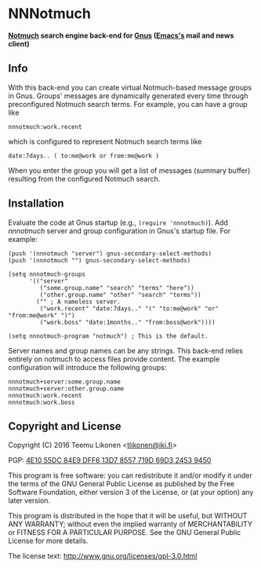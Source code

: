 NNNotmuch
=========

**[Notmuch][] search engine back-end for [Gnus][] ([Emacs's][Emacs] mail
and news client)**


Info
----

With this back-end you can create virtual Notmuch-based message groups
in Gnus. Groups' messages are dynamically generated every time through
preconfigured Notmuch search terms. For example, you can have a group
like

    nnnotmuch:work.recent

which is configured to represent Notmuch search terms like

    date:7days.. ( to:me@work or from:me@work )

When you enter the group you will get a list of messages (summary
buffer) resulting from the configured Notmuch search.

[Notmuch]: https://notmuchmail.org/
[Gnus]: http://www.gnus.org/
[Emacs]: https://www.gnu.org/software/emacs/


Installation
------------

Evaluate the code at Gnus startup (e.g., `(require 'nnnotmuch)`). Add
*nnnotmuch* server and group configuration in Gnus's startup file. For
example:

    (push '(nnnotmuch "server") gnus-secondary-select-methods)
    (push '(nnnotmuch "") gnus-secondary-select-methods)

    (setq nnnotmuch-groups
          '(("server"
             ("some.group.name" "search" "terms" "here"))
             ("other.group.name" "other" "search" "terms"))
            ("" ; A nameless server.
             ("work.recent" "date:7days.." "(" "to:me@work" "or" "from:me@work" ")")
             ("work.boss" "date:1months.." "from:boss@work"))))

    (setq nnnotmuch-program "notmuch") ; This is the default.

Server names and group names can be any strings. This back-end relies
entirely on notmuch to access files provide content. The example
configuration will introduce the following groups:

    nnnotmuch+server:some.group.name
    nnnotmuch+server:other.group.name
    nnnotmuch:work.recent
    nnnotmuch:work.boss


Copyright and License
---------------------

Copyright (C) 2016 Teemu Likonen <<tlikonen@iki.fi>>

PGP: [4E10 55DC 84E9 DFF6 13D7 8557 719D 69D3 2453 9450][PGP]

This program is free software: you can redistribute it and/or modify it
under the terms of the GNU General Public License as published by the
Free Software Foundation, either version 3 of the License, or (at your
option) any later version.

This program is distributed in the hope that it will be useful, but
WITHOUT ANY WARRANTY; without even the implied warranty of
MERCHANTABILITY or FITNESS FOR A PARTICULAR PURPOSE. See the GNU General
Public License for more details.

The license text: <http://www.gnu.org/licenses/gpl-3.0.html>

[PGP]: http://koti.kapsi.fi/~dtw/pgp-key.asc
